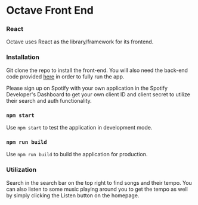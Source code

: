 # Octave Front End

### React
Octave uses React as the library/framework for its frontend.

### Installation
Git clone the repo to install the front-end. You will also need the back-end code provided [here](https://github.com/bryan-vh/octave-backend) in order to fully run the app.

Please sign up on Spotify with your own application in the Spotify Developer's Dashboard to get your own client ID and client secret to utilize their search and auth functionality.

### `npm start`
Use `npm start` to test the application in development mode.

### `npm run build`
Use `npm run build` to build the application for production.

### Utilization
Search in the search bar on the top right to find songs and their tempo. You can also listen to some music playing around you to get the tempo as well by simply clicking the Listen button on the homepage.
